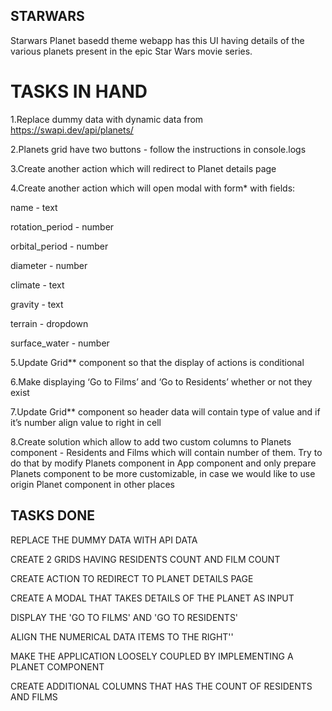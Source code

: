 ## STARWARS
Starwars Planet basedd theme webapp has this UI having details of the various planets present in the epic Star Wars movie series.
# TASKS IN HAND
1.Replace dummy data with dynamic data from https://swapi.dev/api/planets/

2.Planets grid have two buttons - follow the instructions in console.logs

3.Create another action which will redirect to Planet details page

4.Create another action which will open modal with form* with fields:

name - text

rotation_period - number

orbital_period - number

diameter - number

climate - text

gravity - text

terrain - dropdown

surface_water - number

5.Update Grid** component so that the display of actions is conditional

6.Make displaying ‘Go to Films’ and ‘Go to Residents’ whether or not they exist

7.Update Grid** component so header data will contain type of value and if it’s number align value to right in cell

8.Create solution which allow to add two custom columns to Planets component - Residents and Films which will contain number of them. Try to do that by modify Planets component in App component and only prepare Planets component to be more customizable, in case we would like to use origin Planet component in other places

## TASKS DONE 

REPLACE THE DUMMY DATA WITH API DATA

CREATE 2 GRIDS HAVING RESIDENTS COUNT AND FILM COUNT 

CREATE ACTION TO REDIRECT TO PLANET DETAILS PAGE

CREATE A MODAL THAT TAKES DETAILS OF THE PLANET AS INPUT

DISPLAY THE 'GO TO FILMS' AND 'GO TO RESIDENTS'

ALIGN THE NUMERICAL DATA ITEMS TO THE RIGHT''

MAKE THE APPLICATION LOOSELY COUPLED BY IMPLEMENTING A PLANET COMPONENT 

CREATE ADDITIONAL COLUMNS THAT HAS THE COUNT OF RESIDENTS AND FILMS
